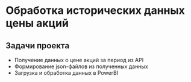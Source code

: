# Обработка исторических данных цены акций

## Задачи проекта
- Получение данных о цене акций за период из API
- Формирование json-файлов из полученных данных
- Загрузка и обработка данных в PowerBI
